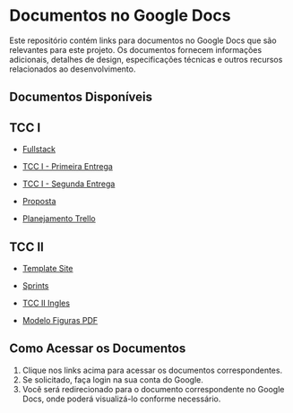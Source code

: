 # Documentos no Google Docs

Este repositório contém links para documentos no Google Docs que são relevantes para este projeto. Os documentos fornecem informações adicionais, detalhes de design, especificações técnicas e outros recursos relacionados ao desenvolvimento.

## Documentos Disponíveis

## TCC I

- [Fullstack](https://docs.google.com/document/d/1IMqdj9ZXrYartJ-7UbRNQyKDqeyjD54SASEhDn8UPts/edit?usp=sharing)

- [TCC I - Primeira Entrega](https://docs.google.com/document/d/1k_J3mtI_togPf84ZwobZ6-Mr-si2UdcD/edit?usp=sharing&ouid=103788203872480028238&rtpof=true&sd=true)

- [TCC I - Segunda Entrega](https://docs.google.com/document/d/16iD9TNd9pDmKW4s12XNWHioeDhonFVga/edit?usp=drive_link&ouid=103788203872480028238&rtpof=true&sd=true)

- [Proposta](https://docs.google.com/document/d/1r1RAITgrL3ikzErNjrmy0pIMpD2ENzYN/edit?usp=sharing)

- [Planejamento Trello](https://trello.com/invite/b/O2kPyPZd/ATTI76f081871f3349b5d09c7c702cff0a15EC517948/tccweb)


## TCC II

- [Template Site](https://www.figma.com/file/JHdhzawwPgAlQ5oc4FOL73/templete?type=design&node-id=183-2&mode=design&t=1U94HVii6cq1XbcU-0)

- [Sprints](https://docs.google.com/document/d/1Xw9CkikCpf2sFbBi7sNl646z6X_APYKj/edit?usp=sharing)

- [TCC II Ingles](https://docs.google.com/document/d/1Mt_TttFKVnEN5fUuJKtpyrZMf0KwaUtMjmFlS5FX1UQ/edit?usp=drive_link)


- [Modelo Figuras PDF](https://drive.google.com/file/d/1fZLDUeK2Cgn6jq-Sf1aaVTGGZusdWJF8/view?usp=drive_link)

## Como Acessar os Documentos

1. Clique nos links acima para acessar os documentos correspondentes.
2. Se solicitado, faça login na sua conta do Google.
3. Você será redirecionado para o documento correspondente no Google Docs, onde poderá visualizá-lo conforme necessário.
